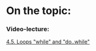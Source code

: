 # On the topic:

### Video-lecture:

[4.5. Loops "while" and "do..while"](https://go.skillbox.ru/profession/profession-fullstack-js/js/4d4da39c-9e20-4efc-81cb-3e6677466a35/videolesson)
